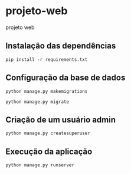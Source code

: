 # projeto-web
projeto web

## Instalação das dependências

`pip install -r requirements.txt`

## Configuração da base de dados

`python manage.py makemigrations`

`python manage.py migrate`

## Criação de um usuário admin

`python manage.py createsuperuser`

## Execução da aplicação

`python manage.py runserver`
